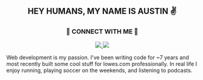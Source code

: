 <h2 align="center">HEY HUMANS, MY NAME IS AUSTIN ✌️</h2>

<h3 align="center">🤝 CONNECT WITH ME 🤝</h3>

<div align="center">
<span>
<a href="https://www.linkedin.com/in/austin-howard-601a22168/">
<img src="https://img.shields.io/badge/linkedin-%230077B5.svg?style=for-the-badge&logo=linkedin&logoColor=white"/>
</a>
<a href="https://twitter.com/a_howard8">
<img src="https://img.shields.io/badge/Twitter-%231DA1F2.svg?style=for-the-badge&logo=Twitter&logoColor=white"/>
</a>
</span>
</div>

Web development is my passion. I've been writing code for ~7 years and most recently built some cool stuff for lowes.com professionally. In real life I enjoy running, playing soccer on the weekends, and listening to podcasts.
